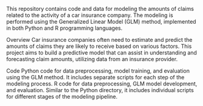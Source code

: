 This repository contains code and data for modeling the amounts of claims related to the activity of a car insurance company. The modeling is performed using the Generalized Linear Model (GLM) method, implemented in both Python and R programming languages.

Overview
Car insurance companies often need to estimate and predict the amounts of claims they are likely to receive based on various factors. This project aims to build a predictive model that can assist in understanding and forecasting claim amounts, utilizing data from an insurance provider.

Code 
Python code for data preprocessing, model training, and evaluation using the GLM method. It includes separate scripts for each step of the modeling process.
R code for data preprocessing, GLM model development, and evaluation. Similar to the Python directory, it includes individual scripts for different stages of the modeling pipeline.

